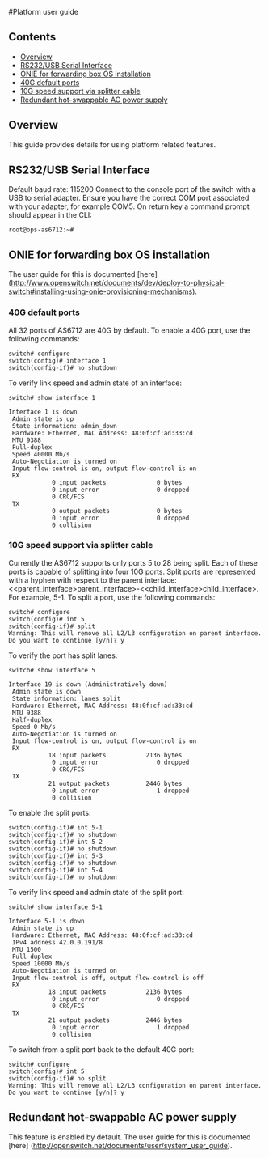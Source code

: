 #Platform user guide

## Contents

- [Overview](#overview)
- [RS232/USB Serial Interface](#rs232usb-serial-interface)
- [ONIE for forwarding box OS installation](#onie-for-forwarding-box-os-installation)
- [40G default ports](#40g-default-ports)
- [10G speed support via splitter cable](#10g-speed-support-via-splitter-cable)
- [Redundant hot-swappable AC power supply](#redundant-hot-swappable-ac-power-supply)

## Overview
This guide provides details for using platform related features.

## RS232/USB Serial Interface
Default baud rate: 115200
Connect to the console port of the switch with a USB to serial adapter. Ensure you have the correct COM port associated with your adapter, for example COM5.
On return key a command prompt should appear in the CLI:

```
root@ops-as6712:~#
```

## ONIE for forwarding box OS installation
The user guide for this is documented [here] (http://www.openswitch.net/documents/dev/deploy-to-physical-switch#installing-using-onie-provisioning-mechanisms).


### 40G default ports
All 32 ports of AS6712 are 40G by default.
To enable a 40G port, use the following commands:
```
switch# configure
switch(config)# interface 1
switch(config-if)# no shutdown
```
To verify link speed and admin state of an interface:
```
switch# show interface 1

Interface 1 is down
 Admin state is up
 State information: admin_down
 Hardware: Ethernet, MAC Address: 48:0f:cf:ad:33:cd
 MTU 9388
 Full-duplex
 Speed 40000 Mb/s
 Auto-Negotiation is turned on
 Input flow-control is on, output flow-control is on
 RX
            0 input packets              0 bytes
            0 input error                0 dropped
            0 CRC/FCS
 TX
            0 output packets             0 bytes
            0 input error                0 dropped
            0 collision
```
### 10G speed support via splitter cable
Currently the AS6712 supports only ports 5 to 28 being split. Each of these ports is capable of splitting into four 10G ports.
Split ports are represented with a hyphen with respect to the parent interface: <<parent_interface>parent_interface>-<<child_interface>child_interface>. For example, 5-1.
To split a port, use the following commands:
```
switch# configure
switch(config)# int 5
switch(config-if)# split
Warning: This will remove all L2/L3 configuration on parent interface.
Do you want to continue [y/n]? y
```
To verify the port has split lanes:
```
switch# show interface 5

Interface 19 is down (Administratively down)
 Admin state is down
 State information: lanes_split
 Hardware: Ethernet, MAC Address: 48:0f:cf:ad:33:cd
 MTU 9388
 Half-duplex
 Speed 0 Mb/s
 Auto-Negotiation is turned on
 Input flow-control is on, output flow-control is on
 RX
           18 input packets           2136 bytes
            0 input error                0 dropped
            0 CRC/FCS
 TX
           21 output packets          2446 bytes
            0 input error                1 dropped
            0 collision
```
To enable the split ports:
```
switch(config-if)# int 5-1
switch(config-if)# no shutdown
switch(config-if)# int 5-2
switch(config-if)# no shutdown
switch(config-if)# int 5-3
switch(config-if)# no shutdown
switch(config-if)# int 5-4
switch(config-if)# no shutdown
```
To verify link speed and admin state of the split port:
```
switch# show interface 5-1

Interface 5-1 is down
 Admin state is up
 Hardware: Ethernet, MAC Address: 48:0f:cf:ad:33:cd
 IPv4 address 42.0.0.191/8
 MTU 1500
 Full-duplex
 Speed 10000 Mb/s
 Auto-Negotiation is turned on
 Input flow-control is off, output flow-control is off
 RX
           18 input packets           2136 bytes
            0 input error                0 dropped
            0 CRC/FCS
 TX
           21 output packets          2446 bytes
            0 input error                1 dropped
            0 collision
```

To switch from a split port back to the default 40G port:
```
switch# configure
switch(config)# int 5
switch(config-if)# no split
Warning: This will remove all L2/L3 configuration on parent interface.
Do you want to continue [y/n]? y
```

## Redundant hot-swappable AC power supply
This feature is enabled by default. The user guide for this is documented [here] (http://openswitch.net/documents/user/system_user_guide).

